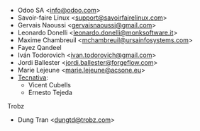 - Odoo SA \<<info@odoo.com>\>
- Savoir-faire Linux \<<support@savoirfairelinux.com>\>
- Gervais Naoussi \<<gervaisnaoussi@gmail.com>\>
- Leonardo Donelli \<<leonardo.donelli@monksoftware.it>\>
- Maxime Chambreuil \<<mchambreuil@ursainfosystems.com>\>
- Fayez Qandeel
- Iván Todorovich \<<ivan.todorovich@gmail.com>\>
- Jordi Ballester \<<jordi.ballester@forgeflow.com>\>
- Marie Lejeune \<<marie.lejeune@acsone.eu>\>
- [Tecnativa](https://www.tecnativa.com):
  - Vicent Cubells
  - Ernesto Tejeda

Trobz

- Dung Tran \<<dungtd@trobz.com>\>
